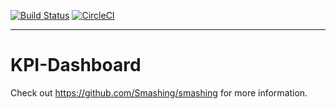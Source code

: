 [![Build Status](https://travis-ci.org/MySolace/KPI-Dashboard.svg?branch=master)](https://travis-ci.org/MySolace/KPI-Dashboard)
[![CircleCI](https://circleci.com/gh/MySolace/KPI-Dashboard/tree/master.svg?style=svg)](https://circleci.com/gh/MySolace/KPI-Dashboard/tree/master)

---

KPI-Dashboard
===

Check out https://github.com/Smashing/smashing for more information.
